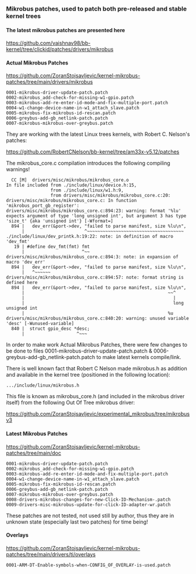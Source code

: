 ### Mikrobus patches, used to patch both pre-released and stable kernel trees

#### The latest mikrobus patches are presented here
https://github.com/vaishnav98/bb-kernel/tree/clickid/patches/drivers/mikrobus

#### Actual Mikrobus Patches
https://github.com/ZoranStojsavljevic/kernel-mikrobus-patches/tree/main/drivers/mikrobus

	0001-mikrobus-driver-update-patch.patch
	0002-mikrobus_add-check-for-missing-w1-gpio.patch
	0003-mikrobus-add-re-enter-id-mode-and-fix-multiple-port.patch
	0004-w1-change-device-name-in-w1_attach_slave.patch
	0005-mikrobus-fix-mikrobus-id-rescan.patch
	0006-greybus-add-gb_netlink-patch.patch
	0007-mikrobus-mikrobus-over-greybus.patch

They are working with the latest Linux trees kernels, with Robert C. Nelson's patches:

https://github.com/RobertCNelson/bb-kernel/tree/am33x-v5.12/patches

The mikrobus_core.c compilation introduces the following compiling warnings!

	  CC [M]  drivers/misc/mikrobus/mikrobus_core.o
	In file included from ./include/linux/device.h:15,
	                 from ./include/linux/w1.h:9,
	                 from drivers/misc/mikrobus/mikrobus_core.c:20:
	drivers/misc/mikrobus/mikrobus_core.c: In function 'mikrobus_port_gb_register':
	drivers/misc/mikrobus/mikrobus_core.c:894:23: warning: format '%lu' expects argument of type 'long unsigned int', but argument 3 has type 'size_t' {aka 'unsigned int'} [-Wformat=]
	  894 |   dev_err(&port->dev, "failed to parse manifest, size %lu\n",
	      |                       ^~~~~~~~~~~~~~~~~~~~~~~~~~~~~~~~~~~~~~
	./include/linux/dev_printk.h:19:22: note: in definition of macro 'dev_fmt'
	   19 | #define dev_fmt(fmt) fmt
	      |                      ^~~
	drivers/misc/mikrobus/mikrobus_core.c:894:3: note: in expansion of macro 'dev_err'
	  894 |   dev_err(&port->dev, "failed to parse manifest, size %lu\n",
	      |   ^~~~~~~
	drivers/misc/mikrobus/mikrobus_core.c:894:57: note: format string is defined here
	  894 |   dev_err(&port->dev, "failed to parse manifest, size %lu\n",
	      |                                                       ~~^
	      |                                                         |
	      |                                                         long unsigned int
	      |                                                       %u
	drivers/misc/mikrobus/mikrobus_core.c:840:20: warning: unused variable 'desc' [-Wunused-variable]
	  840 |  struct gpio_desc *desc;
	      |                    ^~~~

In order to make work Actual Mikrobus Patches, there were few changes to be done to
files 0001-mikrobus-driver-update-patch.patch & 0006-greybus-add-gb_netlink-patch.patch
to make latest kernels compile/link.

There is well known fact that Robert C Nelson made mikrobus.h as addition and
available in the kernel tree (positioned in the following location):

	.../include/linux/mikrobus.h

This file is known as mikrobus_core.h (and included in the mikrobus driver itself)
from the following Out Of Tree mikrobus driver:

https://github.com/ZoranStojsavljevic/experimental_mikrobus/tree/mikrobusv3

#### Latest Mikrobus Patches
https://github.com/ZoranStojsavljevic/kernel-mikrobus-patches/tree/main/doc

	0001-mikrobus-driver-update-patch.patch
	0002-mikrobus_add-check-for-missing-w1-gpio.patch
	0003-mikrobus-add-re-enter-id-mode-and-fix-multiple-port.patch
	0004-w1-change-device-name-in-w1_attach_slave.patch
	0005-mikrobus-fix-mikrobus-id-rescan.patch
	0006-greybus-add-gb_netlink-patch.patch
	0007-mikrobus-mikrobus-over-greybus.patch
	0008-drivers-mikrobus-changes-for-new-Click-ID-Mechanism-.patch
	0009-drivers-misc-mikrobus-update-for-click-ID-adapter-wr.patch

These patches are not tested, not used still by author, thus they are in unknown
state (especially last two patches) for time being!

#### Overlays
https://github.com/ZoranStojsavljevic/kernel-mikrobus-patches/tree/main/drivers/ti/overlays

	0001-ARM-DT-Enable-symbols-when-CONFIG_OF_OVERLAY-is-used.patch
